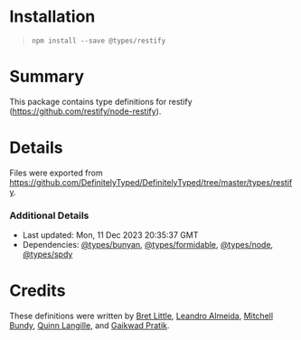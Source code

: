 # Installation
> `npm install --save @types/restify`

# Summary
This package contains type definitions for restify (https://github.com/restify/node-restify).

# Details
Files were exported from https://github.com/DefinitelyTyped/DefinitelyTyped/tree/master/types/restify.

### Additional Details
 * Last updated: Mon, 11 Dec 2023 20:35:37 GMT
 * Dependencies: [@types/bunyan](https://npmjs.com/package/@types/bunyan), [@types/formidable](https://npmjs.com/package/@types/formidable), [@types/node](https://npmjs.com/package/@types/node), [@types/spdy](https://npmjs.com/package/@types/spdy)

# Credits
These definitions were written by [Bret Little](https://github.com/blittle), [Leandro Almeida](https://github.com/leanazulyoro), [Mitchell Bundy](https://github.com/mgebundy), [Quinn Langille](https://github.com/quinnlangille), and [Gaikwad Pratik](https://github.com/GaikwadPratik).
